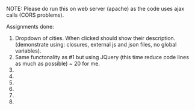 NOTE: Please do run this on web server (apache) as the code uses ajax calls (CORS problems).

Assignments done:

1) Dropdown of cities. When clicked should show their description. (demonstrate using: closures, external js and json files, no global variables). 
2) Same functonality as #1 but using JQuery (this time reduce code lines as much as possible) ~ 20 for me.
3) 
4)
5)
6)
7)
8)
